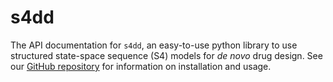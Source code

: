 # s4dd

The API documentation for `s4dd`, an easy-to-use python library to use structured state-space sequence (S4) models for *de novo* drug design. See our [GitHub repository](https://github.com/molML/s4-for-de-novo-drug-design/tree/main) for information on installation and usage.